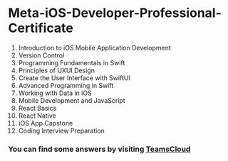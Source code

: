 # Meta-iOS-Developer-Professional-Certificate

1. Introduction to iOS Mobile Application Development
2. Version Control
3. Programming Fundamentals in Swift
4. Principles of UXUI Design
5. Create the User Interface with SwiftUI
6. Advanced Programming in Swift
7. Working with Data in iOS
8. Mobile Development and JavaScript
9. React Basics
10. React Native
11. iOS App Capstone
12. Coding Interview Preparation

### You can find some answers by visiting <a href="https://teamscloud.blogspot.com/">TeamsCloud</a>
